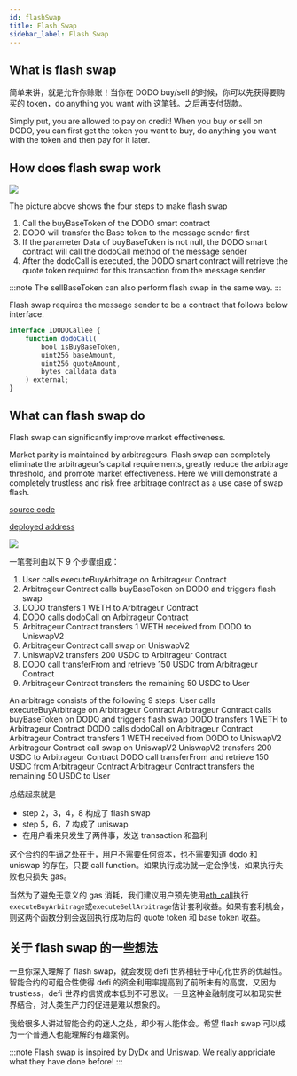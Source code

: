 ```yaml
---
id: flashSwap
title: Flash Swap
sidebar_label: Flash Swap
---
```


## What is flash swap

简单来讲，就是允许你赊账！当你在 DODO buy/sell 的时候，你可以先获得要购买的 token，do anything you want with 这笔钱。之后再支付货款。

Simply put, you are allowed to pay on credit! When you buy or sell on DODO, you can first get the token you want to buy, do anything you want with the token and then pay for it later.

## How does flash swap work

![](https://dodoex.github.io/docs/img/dodo_flash_swap.jpeg)

The picture above shows the four steps to make flash swap

1.  Call the buyBaseToken of the DODO smart contract
2.  DODO will transfer the Base token to the message sender first
3.  If the parameter Data of buyBaseToken is not null, the DODO smart contract will call the dodoCall method of the message sender
4.  After the dodoCall is executed, the DODO smart contract will retrieve the quote token required for this transaction from the message sender

:::note
The sellBaseToken can also perform flash swap in the same way.
:::

Flash swap requires the message sender to be a contract that follows below interface.

```javascript
interface IDODOCallee {
    function dodoCall(
        bool isBuyBaseToken,
        uint256 baseAmount,
        uint256 quoteAmount,
        bytes calldata data
    ) external;
}
```

## What can flash swap do

Flash swap can significantly improve market effectiveness.

Market parity is maintained by arbitrageurs. Flash swap can completely eliminate the arbitrageur’s capital requirements, greatly reduce the arbitrage threshold, and promote market effectiveness. Here we will demonstrate a completely trustless and risk free arbitrage contract as a use case of swap flash.

[source code](https://github.com/radar-bear/dodo-smart-contract/blob/master/contracts/helper/UniswapArbitrageur.sol)

[deployed address]()

![](https://dodoex.github.io/docs/img/dodo_one_click_arbitrage.jpeg)

一笔套利由以下 9 个步骤组成：

1.  User calls executeBuyArbitrage on Arbitrageur Contract
2.  Arbitrageur Contract calls buyBaseToken on DODO and triggers flash swap
3.  DODO transfers 1 WETH to Arbitrageur Contract
4.  DODO calls dodoCall on Arbitrageur Contract
5.  Arbitrageur Contract transfers 1 WETH received from DODO to UniswapV2
6.  Arbitrageur Contract call swap on UniswapV2
7.  UniswapV2 transfers 200 USDC to Arbitrageur Contract
8.  DODO call transferFrom and retrieve 150 USDC from Arbitrageur Contract
9.  Arbitrageur Contract transfers the remaining 50 USDC to User

An arbitrage consists of the following 9 steps:
User calls executeBuyArbitrage on Arbitrageur Contract
Arbitrageur Contract calls buyBaseToken on DODO and triggers flash swap
DODO transfers 1 WETH to Arbitrageur Contract
DODO calls dodoCall on Arbitrageur Contract
Arbitrageur Contract transfers 1 WETH received from DODO to UniswapV2
Arbitrageur Contract call swap on UniswapV2
UniswapV2 transfers 200 USDC to Arbitrageur Contract
DODO call transferFrom and retrieve 150 USDC from Arbitrageur Contract
Arbitrageur Contract transfers the remaining 50 USDC to User

总结起来就是

- step 2，3，4，8 构成了 flash swap
- step 5，6，7 构成了 uniswap
- 在用户看来只发生了两件事，发送 transaction 和盈利

这个合约的牛逼之处在于，用户不需要任何资本，也不需要知道 dodo 和 uniswap 的存在。只要 call function。如果执行成功就一定会挣钱，如果执行失败也只损失 gas。

当然为了避免无意义的 gas 消耗，我们建议用户预先使用[eth_call](https://infura.io/docs/ethereum/json-rpc/eth-call)执行`executeBuyArbitrage`或`executeSellArbitrage`估计套利收益。如果有套利机会，则这两个函数分别会返回执行成功后的 quote token 和 base token 收益。

## 关于 flash swap 的一些想法

一旦你深入理解了 flash swap，就会发现 defi 世界相较于中心化世界的优越性。智能合约的可组合性使得 defi 的资金利用率提高到了前所未有的高度，又因为 trustless，defi 世界的信贷成本低到不可思议。一旦这种金融制度可以和现实世界结合，对人类生产力的促进是难以想象的。

我给很多人讲过智能合约的迷人之处，却少有人能体会。希望 flash swap 可以成为一个普通人也能理解的有趣案例。

:::note
Flash swap is inspired by [DyDx](https://dydx.exchange/) and [Uniswap](https://uniswap.org/docs/v2/core-concepts/flash-swaps). We really appriciate what they have done before!
:::
